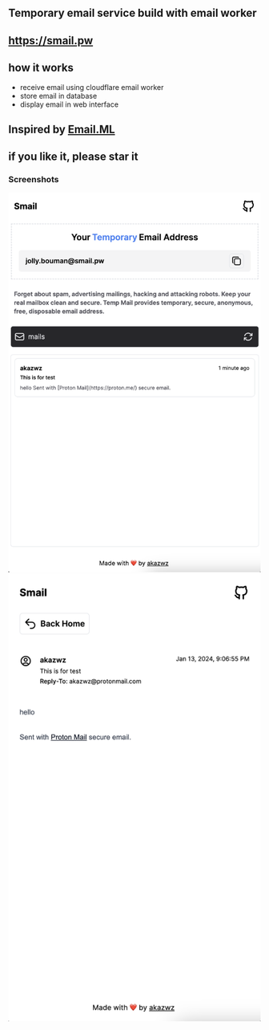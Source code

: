 ## Temporary email service build with email worker

## https://smail.pw

## how it works

- receive email using cloudflare email worker
- store email in database
- display email in web interface

## Inspired by [Email.ML](https://email.ml)

## if you like it, please star it

### Screenshots

![Home](docs/images/home.png)
![Mail](docs/images/mail.png)

